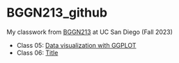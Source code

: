 # BGGN213_github
My classwork from [BGGN213](https://bioboot.github.io/bggn213_F23/) at UC San Diego (Fall 2023)

- Class 05: [Data visualization with GGPLOT](https://github.com/AndrewBellaart/BGGN213_github/blob/main/Class%205/Class5.pdf)
- Class 06: [Title](https://github.com/AndrewBellaart/BGGN213_github/blob/main/class6/Class6.pdf)
